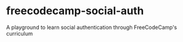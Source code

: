 # freecodecamp-social-auth
A playground to learn social authentication through FreeCodeCamp's curriculum

